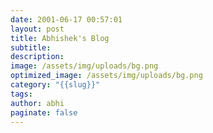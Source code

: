 ```yaml
---
date: 2001-06-17 00:57:01
layout: post
title: Abhishek's Blog
subtitle: 
description:
image: /assets/img/uploads/bg.png
optimized_image: /assets/img/uploads/bg.png
category: "{{slug}}"
tags:
author: abhi
paginate: false
---
```

